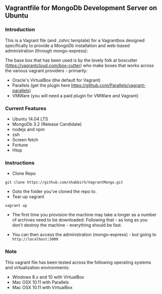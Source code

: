 ## Vagrantfile for MongoDb Development Server on Ubuntu

### Introduction
This is a Vagrant file (and .zshrc template) for a Vagrantbox designed specifically to provide a MongoDb installation and web-based administration (through mongo-express):

The base box that has been used is by the lovely folk at boxcutter (https://vagrantcloud.com/box-cutter) who make boxes that works across the various vagrant providers - primarily:
* Oracle's VirtualBox (the default for Vagrant)
* Parallels (get the plugin here https://github.com/Parallels/vagrant-parallels)
* VMWare (you will need a paid plugin for VMWare and Vagrant)

### Current Features

 * Ubuntu 14.04 LTS
 * MongoDb 3.2 (Release Candidate)
 * nodejs and npm
 * zsh
 * Screen fetch
 * Fortune
 * Htop
 
### Instructions

* Clone Repo
```
git clone https://github.com/shabbirh/VagrantMongo.git
```
* Goto the folder you've cloned the repo to.
* Tear up vagrant
```
vagrant up
```
* The first time you provision the machine may take a longer as a number of archives need to be downloaded.  Following that - as long as you don't destroy the machine - everything should be fast.


* You can then access the administration (mongo-express) - but going to ```http://localhost:5000```

### Note
This vagrant file has been tested across the following operating systems and virtualization environments:

* Windows 8.x and 10 with VirtualBox
* Mac OSX 10.11 with Parallels
* Mac OSX 10.11 with VirtualBox
